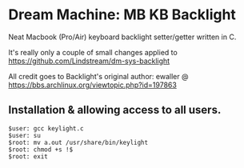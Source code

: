 Dream Machine: MB KB Backlight
==============================
Neat Macbook (Pro/Air) keyboard backlight setter/getter written in C.

It's really only a couple of small changes applied to https://github.com/Lindstream/dm-sys-backlight

All credit goes to Backlight's original author: ewaller @ https://bbs.archlinux.org/viewtopic.php?id=197863

Installation & allowing access to all users.
----
```
$user: gcc keylight.c
$user: su 
$root: mv a.out /usr/share/bin/keylight
$root: chmod +s !$
$root: exit
``` 